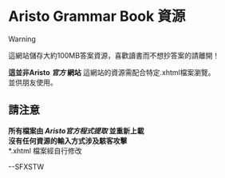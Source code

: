 # Aristo Grammar Book 資源  
> [!WARNING]
> 這網站儲存大約100MB答案資源，喜歡讀書而不想抄答案的請離開！  

**這並非Aristo _官方_ 網站** 
這網站的資源需配合特定.xhtml檔案瀏覽。<br>
並供朋友使用。  

## 請注意  
**所有檔案由 _Aristo官方程式提取_ 並重新上載**  
**沒有任何資源的輸入方式涉及駭客攻擊**  
*.xhtml 檔案經自行修改  

--SFXSTW
